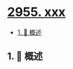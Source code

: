 # [2955. xxx](https://github.com/Tdahuyou/TNotes.leetcode/tree/main/notes/2955.%20xxx)

<!-- region:toc -->

- [1. 📝 概述](#1--概述)

<!-- endregion:toc -->

## 1. 📝 概述
